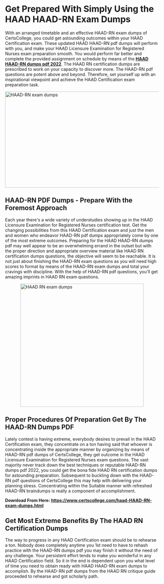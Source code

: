 <h1><strong>Get Prepared With Simply Using the HAAD HAAD-RN Exam Dumps&nbsp;</strong></h1>
<p><span style="font-weight: 400;">With an arranged timetable and an effective  HAAD-RN exam dumps of CertsCollege, you could get astounding outcomes within your HAAD Certification exam. These updated HAAD HAAD-RN pdf dumps will perform with you, and make your HAAD Licensure Examination for Registered Nurses exam preparation smooth. You would perform far better and complete the provided assignment on schedule by means of the <strong><a href="https://www.certscollege.com/haad-HAAD-RN-exam-dumps.html">HAAD HAAD-RN dumps pdf 2022</a></strong>. The HAAD RN certification dumps are prescribed to work on your capacity to discover more. The  HAAD-RN pdf questions are potent above and beyond. Therefore, set yourself up with an inspirational viewpoint and achieve the HAAD Certification exam preparation task.&nbsp;</span></p>
<p><span style="font-weight: 400;"><img style="display: block; margin-left: auto; margin-right: auto;" src="https://i.ibb.co/CPDK3ps/Yellow-and-Blue-Initiative-Blog-Banner.png" alt="HAAD-RN exam dumps" width="559" height="315" /></span></p>
<h2><strong>HAAD-RN PDF Dumps - Prepare With the Foremost Approach</strong></h2>
<p><span style="font-weight: 400;">Each year there's a wide variety of understudies showing up in the HAAD Licensure Examination for Registered Nurses certification test. Get the changing possibilities from this HAAD Certification exam and just the men and women who endeavor HAAD-RN pdf dumps appropriately come by one of the most extreme outcomes. Preparing for the HAAD HAAD-RN dumps pdf may well appear to be an overwhelming errand in the outset but with the proper direction and appropriate overview material like HAAD RN certification dumps questions, the objective will seem to be reachable. It is not just about finishing the HAAD-RN exam questions as you will need high scores to format by means of the HAAD-RN exam dumps and total your cravings with discipline. With the help of HAAD-RN pdf questions, you'll get amazing imprints in HAAD RN exam questions.</span></p>
<p><span style="font-weight: 400;"><a href="https://tinyurl.com/y9xw2xab"><img style="display: block; margin-left: auto; margin-right: auto;" src="https://i.ibb.co/9tMrhdY/Teacher-Appreciation-Invitation.png" alt="HAAD RN exam dumps " width="404" height="404" /></a></span></p>
<h2><strong>Proper Procedures Of Preparation Get By The HAAD-RN Dumps PDF</strong></h2>
<p><span style="font-weight: 400;">Lately contest is having extreme, everybody desires to prevail in the HAAD Certification exam, they concentrate on a ton having said that whoever is concentrating inside the appropriate manner by organizing by means of HAAD-RN pdf dumps of CertsCollege, they get outcome in the HAAD Licensure Examination for Registered Nurses exam questions. The vast majority never track down the best techniques or reputable HAAD-RN dumps pdf 2022, you could get the bona fide HAAD RN certification dumps for astounding preparation. Subsequent to buckling down with the  HAAD-RN pdf questions of CertsCollege this may help with delivering your planning stress. Concentrating within the Suitable manner with refreshed HAAD-RN braindumps is really a component of accomplishment.</span></p>
<p><span style="font-weight: 400;"><strong>Download From Here: <a href="https://www.certscollege.com/haad-HAAD-RN-exam-dumps.html">https://www.certscollege.com/haad-HAAD-RN-exam-dumps.html</a></strong></span></p>
<h2><strong>Get Most Extreme Benefits By The HAAD RN Certification Dumps</strong></h2>
<p><span style="font-weight: 400;">The way to progress in any HAAD Certification exam should be to rehearse a ton. Nobody does completely anytime you 1st need to have to rehash practice with the HAAD-RN dumps pdf you may finish it without the need of any challenge. Your persistent effort tends to make you wonderful in any HAAD Certification field. So it in the end is dependent upon you what level of time you need to obtain ready with HAAD HAAD-RN exam dumps to accomplish. By the HAAD-RN pdf dumps from the HAAD RN critique guide proceeded to rehearse and got scholarly path.</span></p>

